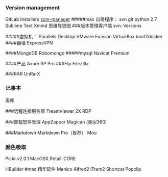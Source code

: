 ###  Version management
GitLab Installers
[scm-manager](https://www.scm-manager.org/download/)
#####mac 自带程序：
svn  git  python 2.7
Sublime Text
Xmind   思维导思图
###版本管理客户端
svn: Versions

#####虚拟机：
Parallels Desktop
VMware Funsion
VirtualBox
boot2docker
####翻墙
ExpressVPN


####MongoDB
Robomongo
#####mysql
Navicat Premium

####产品
 Axure RP Pro 
###Ftp
FileZilla

###RAR 
UnRarX

### 记事本
麦库


###远程连接服务器
TreamViewer
2X RDP 

###卸载软件管理
AppZapper
Magican (类似360)

###Markdown
Markdown Pro（推荐）
Mou

### 颜色吸取
Pickr.v2.0.1.MacOSX.Retail-CORE


HBuilder
#mac 精华软件
Manico Alfred2  iTrem2 Shortcat Popclip
